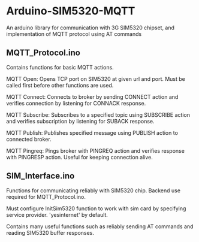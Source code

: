 # Arduino-SIM5320-MQTT
An arduino library for communication with 3G SIM5320 chipset, and implementation of MQTT protocol using AT commands

## MQTT_Protocol.ino 
Contains functions for basic MQTT actions.

MQTT Open:
Opens TCP port on SIM5320 at given url and port. Must be called first before other functions are used.

MQTT Connect:
Connects to broker by sending CONNECT action and verifies connection by listening for CONNACK response.

MQTT Subscribe:
Subscribes to a specified topic using SUBSCRIBE action and verifies subscription by listening for SUBACK response.

MQTT Publish:
Publishes specified message using PUBLISH action to connected broker.

MQTT Pingreq:
Pings broker with PINGREQ action and verifies response with PINGRESP action. Useful for keeping connection alive.

## SIM_Interface.ino
Functions for communicating reliably with SIM5320 chip. Backend use required for MQTT_Protocol.ino.

Must configure InitSim5320 function to work with sim card by specifying service provider. 'yesinternet' by default. 

Contains many useful functions such as reliably sending AT commands and reading SIM5320 buffer responses.
